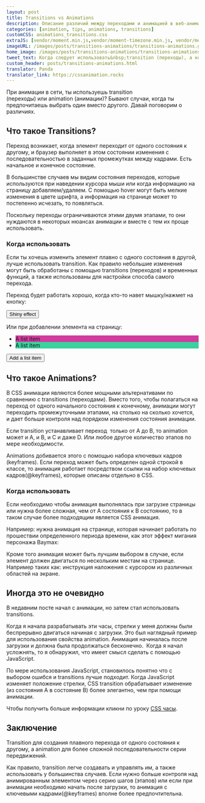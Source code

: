```yaml
---
layout: post
title: Transitions vs Animations
description: Описание различий между переходами и анимацией в веб-анимации.
categories: [animation, tips, animations, transitions]
customCSS: animations_transitions.css
extraJS: [vendor/moment.min.js,vendor/moment-timezone.min.js, vendor/moment-timezone-with-data-2010-2020.min.js, custom/list_items.js, custom/clocks.js]
imageURL: /images/posts/transitions-animations/transitions-animations.gif
home_image: /images/posts/transitions-animations/transitions-animations.png
tweet_text: Когда следует использовать&nbsp;transition (переходы), а когда&nbsp;animation (анимацию)?
custom_header: posts/transitions-animations.html
translator: Panda
translator_link: https://cssanimation.rocks
---
```



При анимации в сети, ты используешь&nbsp;transition (переходы)&nbsp;или&nbsp;animation (анимации)? Бывают случаи, когда ты предпочитаешь выбрать один вместо другого. Давай поговорим о различиях.

## Что такое Transitions?

Переход возникает, когда элемент переходит от одного состояния к другому, и браузер выполняет в этом&nbsp;состоянии&nbsp;изменения с последовательностью в заданных промежутках между кадрами. Есть начальное и конечное состояние.

В большинстве случаев мы видим состояния переходов, которые используются при наведении курсора мыши или когда информацию на страницу добавляем/удаляем. С помощью&nbsp;hover могут быть мелкие изменения в цвете шрифта, а информация на странице может то постепенно исчезать, то появляться.

Поскольку переходы ограничиваются этими двумя этапами, то они нуждаются в некоторых нюансах анимации и вместе с тем их проще использовать.

### Когда использовать

Если ты хочешь изменить элемент плавно с одного состояния в другой, лучше использовать transition. Как правило небольшие изменения могут быть обработаны с помощью transitions (переходов) и временных функций, а также использованы для настройки способа самого перехода.

Переход будет работать хорошо, когда кто-то навет мышку/нажмет на кнопку:

<section class="shiny demo-container tap-to-activate"><button>Shiny effect</button></section>

Или при добавлении&nbsp;элемента на страницу:

<section class="add-to-list swing demo-container">
<ul><li class="show" style="background-color: #d13c9e;">A list item</li><li class="show" style="background-color: #3cd19e;">A list item</li>
</ul>
<button>Add a list item</button></section>

## Что такое&nbsp;Animations?

В&nbsp;CSS анимации являются более мощными альтернативами по сравнению с transitions (переходами). Вместо того, чтобы полагаться на переход от одного начального состояния к конечному,&nbsp;анимации могут переходить промежуточными этапами, на столько на сколько хочется, и дает больше контроля над порядком изменения состояния анимации.

Если transition устанавливает переход&nbsp;&nbsp;только от А до&nbsp;B,&nbsp;то animation может и A, и B, и C и даже D. Или любое другое количество этапов&nbsp;по мере необходимости.&nbsp;

Animations добивается этого с помощью набора ключевых кадров (keyframes). Если переход может быть определен одной строкой в классе, то анимация работает посредством ссылки на набор ключевых кадров(@keyframes), которые описаны отдельно в CSS.

### Когда использовать

Если необходимо чтобы анимация выполнялась при загрузке страницы или нужна более сложная, чем от А состояния к B&nbsp;состоянию, то в таком случае более&nbsp;подходящим является CSS анимация.

Например: нужна анимация на странице, которая начинает работать по прошествии определенного периода времени, как этот&nbsp;эффект&nbsp;мигания персонажа Baymax:

<section class="demo-container baymax-container"><a href="http://codepen.io/donovanh/full/ZYaMjw/" class="baymax"></a></section>

Кроме того анимация может быть лучшим выбором в случае, если элемент должен двигаться по нескольким местам на странице. Например таких как: инструкция наложения с курсором из различных областей на экране.

## Иногда это не очевидно

В недавним посте начал с анимации, но затем стал использовать transitions.

<div class="demo-container clocks single local bounce"> <article class="clock station"><div class="hours-container"> <div class="hours angled"></div> </div> <div class="minutes-container"> <div class="minutes angled"></div> </div> <div class="seconds-container"> <div class="seconds"></div> </div> </article></div>

Когда я начала разрабатывать эти часы,&nbsp;стрелки&nbsp;у меня должны были беспрерывно двигаться начиная с загрузки. Это был наглядный пример для использования свойства&nbsp;animation. Анимация начиналась после загрузки и должна была продолжаться бесконечно.&nbsp; Когда я начал усложнять, то я обнаружил, что&nbsp;имеет смысл сделать с помощью JavaScript.

По мере использования JavaScript, становилось понятно что&nbsp;с выбором&nbsp;ошибся и&nbsp;transitions лучше подходит. Когда&nbsp;JavaScript изменяет положение стрелки,&nbsp;CSS transition&nbsp;обрабатывает изменение (из состояния А в состояние В) более элегантно, чем при помощи анимации.

Чтобы получить больше информации кликни по уроку&nbsp;[CSS часы](/clocks/).

## Заключение

Transition для создания плавного перехода от одного состояния к другому, а&nbsp;animation для&nbsp;более сложной последовательности серии передвижений.

Как правило,&nbsp;transition легче создавать и управлять им, а также использовать у большинства случаев. Если нужно больше контроля над анимированным элементом через серию шагов (этапов) или если при анимации необходимо начать после загрузки, то анимация с ключевыми кадрами(@keyframes) вполне более предпочтительна.

